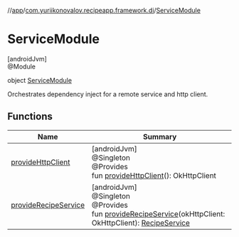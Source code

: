 //[app](../../../index.md)/[com.yuriikonovalov.recipeapp.framework.di](../index.md)/[ServiceModule](index.md)

# ServiceModule

[androidJvm]\
@Module

object [ServiceModule](index.md)

Orchestrates dependency inject for a remote service and http client.

## Functions

| Name | Summary |
|---|---|
| [provideHttpClient](provide-http-client.md) | [androidJvm]<br>@Singleton<br>@Provides<br>fun [provideHttpClient](provide-http-client.md)(): OkHttpClient |
| [provideRecipeService](provide-recipe-service.md) | [androidJvm]<br>@Singleton<br>@Provides<br>fun [provideRecipeService](provide-recipe-service.md)(okHttpClient: OkHttpClient): [RecipeService](../../com.yuriikonovalov.recipeapp.framework.data.remote.service/-recipe-service/index.md) |
